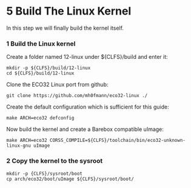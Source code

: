 # 5 Build The Linux Kernel

In this step we will finally build the kernel itself.

### 1 Build the Linux kernel
Create a folder named 12-linux under ${CLFS}/build and enter it:
```
mkdir -p ${CLFS}/build/12-linux
cd ${CLFS}/build/12-linux
```

Clone the ECO32 Linux port from github:
```
git clone https://github.com/mh0fmann/eco32-linux ./
```

Create the default configuration which is sufficient for this guide:
```
make ARCH=eco32 defconfig
```

Now build the kernel and create a Barebox compatible uImage:
```
make ARCH=eco32 CORSS_COMPILE=${CLFS}/toolchain/bin/eco32-unknown-linux-gnu uImage
```

### 2 Copy the kernel to the sysroot
```
mkdir -p {CLFS}/sysroot/boot
cp arch/eco32/boot/uImage ${CLFS}/sysroot/boot/
```
